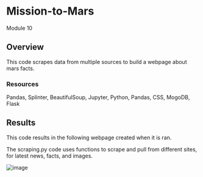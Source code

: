 # Mission-to-Mars
Module 10

## Overview
This code scrapes data from multiple sources to build a webpage about mars facts.

### Resources
Pandas, Splinter, BeautifulSoup, Jupyter, Python, Pandas, CSS, MogoDB, Flask

## Results
This code results in the following webpage created when it is ran.

The scraping.py code uses functions to scrape and pull from different sites, for latest news, facts, and images.

![image](https://user-images.githubusercontent.com/94019661/156274577-c44019a2-d85e-432b-be97-ae5ed7130676.png)


